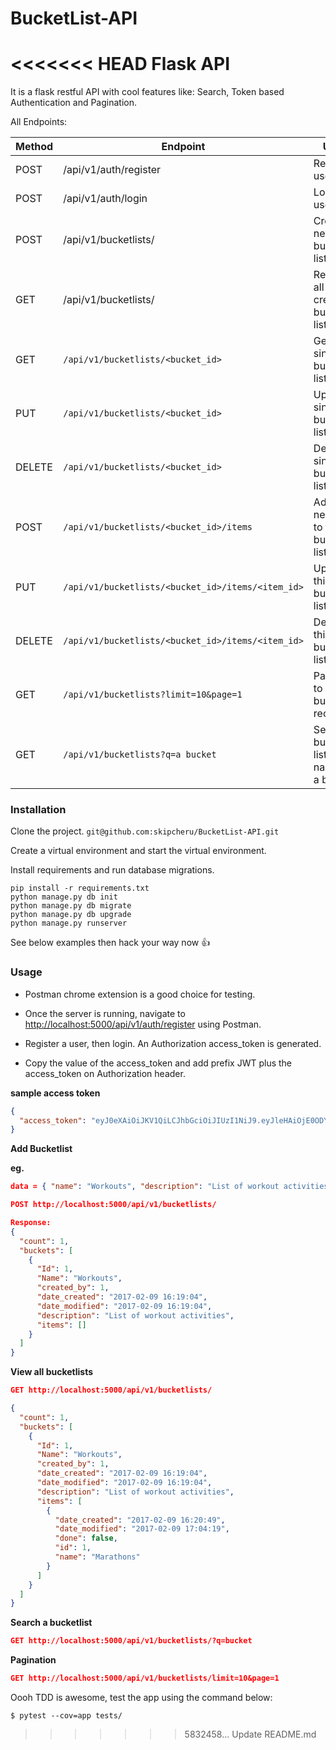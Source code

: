 # BucketList-API
<<<<<<< HEAD
Flask API
=======
It is a flask restful API with cool features like: Search, Token based Authentication and Pagination.

All Endpoints:

|Method | Endpoint | Usage |
| ---- | ---- | --------------- |
|POST| /api/v1/auth/register |  Register a user. |
|POST| /api/v1/auth/login | Login user.|
|POST| /api/v1/bucketlists/ | Create a new bucket list. |
|GET| /api/v1/bucketlists/ | Retrieve all the created bucket lists. |
|GET| `/api/v1/bucketlists/<bucket_id>` | Get a single bucket list. |
|PUT| `/api/v1/bucketlists/<bucket_id>` | Update a single bucket list. |
|DELETE| `/api/v1/bucketlists/<bucket_id>` | Delete single bucket list. |
|POST| `/api/v1/bucketlists/<bucket_id>/items `| Add a new item to this bucket list. |
|PUT|`/api/v1/bucketlists/<bucket_id>/items/<item_id>` | Update this bucket list. |
|DELETE|`/api/v1/bucketlists/<bucket_id>/items/<item_id>` | Delete this single bucket list. |
|GET| `/api/v1/bucketlists?limit=10&page=1` | Pagination to get 10 bucket list records.|
|GET| `/api/v1/bucketlists?q=a bucket` | Search for bucket lists with name like a bucket. |


### Installation

Clone the project. `git@github.com:skipcheru/BucketList-API.git`

Create a virtual environment and start the virtual environment.

Install requirements and run database migrations.

    pip install -r requirements.txt
    python manage.py db init
    python manage.py db migrate
    python manage.py db upgrade
    python manage.py runserver

See below examples then hack your way now :+1:

### Usage

+ Postman chrome extension is a good choice for testing.

+ Once the server is running, navigate to [http://localhost:5000/api/v1/auth/register]() using Postman.

+ Register a user, then login. An Authorization access_token is generated.

+ Copy the value of the access_token and add prefix JWT plus the access_token on Authorization header.


**__sample access token__**

```json
{
  "access_token": "eyJ0eXAiOiJKV1QiLCJhbGciOiJIUzI1NiJ9.eyJleHAiOjE0ODY0OTEwMDAsImlhdCI6MTQ4NjQ4NjUwMCwibmJmIjoxNDg2NDg2NTAwLCJpZGVudGl0eSI6MX0.  Q3Q855yVjm_XPpeGJw5DsELwYpKU55K-15TOC6Xgjeg"
}

```

**__Add Bucketlist__**

**eg.**
```json
data = { "name": "Workouts", "description": "List of workout activities" }

POST http://localhost:5000/api/v1/bucketlists/

Response:
{
  "count": 1,
  "buckets": [
    {
      "Id": 1,
      "Name": "Workouts",
      "created_by": 1,
      "date_created": "2017-02-09 16:19:04",
      "date_modified": "2017-02-09 16:19:04",
      "description": "List of workout activities",
      "items": []
    }
  ]
}
```

**__View all bucketlists__**

```json
GET http://localhost:5000/api/v1/bucketlists/

{
  "count": 1,
  "buckets": [
    {
      "Id": 1,
      "Name": "Workouts",
      "created_by": 1,
      "date_created": "2017-02-09 16:19:04",
      "date_modified": "2017-02-09 16:19:04",
      "description": "List of workout activities",
      "items": [
        {
          "date_created": "2017-02-09 16:20:49",
          "date_modified": "2017-02-09 17:04:19",
          "done": false,
          "id": 1,
          "name": "Marathons"
        }
      ]
    }
  ]
}

```
**__Search a bucketlist__**

```json
GET http://localhost:5000/api/v1/bucketlists/?q=bucket

```


**__Pagination__**

```json
GET http://localhost:5000/api/v1/bucketlists/limit=10&page=1
```


Oooh TDD is awesome, test the app using the command below:
```
$ pytest --cov=app tests/
```
>>>>>>> 5832458... Update README.md
